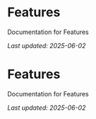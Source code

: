 # Features

Documentation for Features

*Last updated: 2025-06-02*

# Features

Documentation for Features

*Last updated: 2025-06-02*
